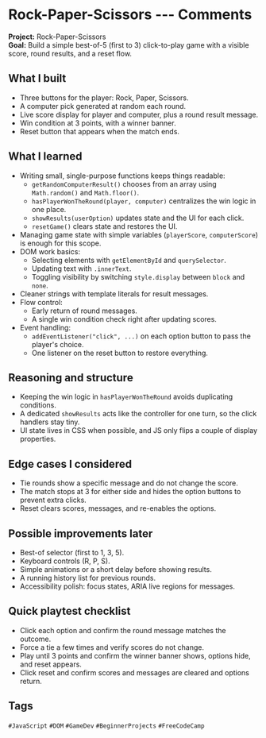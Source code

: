 # Rock-Paper-Scissors --- Comments

**Project:** Rock-Paper-Scissors\
**Goal:** Build a simple best-of-5 (first to 3) click-to-play game with
a visible score, round results, and a reset flow.

## What I built

-   Three buttons for the player: Rock, Paper, Scissors.
-   A computer pick generated at random each round.
-   Live score display for player and computer, plus a round result
    message.
-   Win condition at 3 points, with a winner banner.
-   Reset button that appears when the match ends.

## What I learned

-   Writing small, single-purpose functions keeps things readable:
    -   `getRandomComputerResult()` chooses from an array using
        `Math.random()` and `Math.floor()`.
    -   `hasPlayerWonTheRound(player, computer)` centralizes the win
        logic in one place.
    -   `showResults(userOption)` updates state and the UI for each
        click.
    -   `resetGame()` clears state and restores the UI.
-   Managing game state with simple variables (`playerScore`,
    `computerScore`) is enough for this scope.
-   DOM work basics:
    -   Selecting elements with `getElementById` and `querySelector`.
    -   Updating text with `.innerText`.
    -   Toggling visibility by switching `style.display` between `block`
        and `none`.
-   Cleaner strings with template literals for result messages.
-   Flow control:
    -   Early return of round messages.
    -   A single win condition check right after updating scores.
-   Event handling:
    -   `addEventListener("click", ...)` on each option button to pass
        the player's choice.
    -   One listener on the reset button to restore everything.

## Reasoning and structure

-   Keeping the win logic in `hasPlayerWonTheRound` avoids duplicating
    conditions.
-   A dedicated `showResults` acts like the controller for one turn, so
    the click handlers stay tiny.
-   UI state lives in CSS when possible, and JS only flips a couple of
    display properties.

## Edge cases I considered

-   Tie rounds show a specific message and do not change the score.
-   The match stops at 3 for either side and hides the option buttons to
    prevent extra clicks.
-   Reset clears scores, messages, and re-enables the options.

## Possible improvements later

-   Best-of selector (first to 1, 3, 5).
-   Keyboard controls (R, P, S).
-   Simple animations or a short delay before showing results.
-   A running history list for previous rounds.
-   Accessibility polish: focus states, ARIA live regions for messages.

## Quick playtest checklist

-   Click each option and confirm the round message matches the outcome.
-   Force a tie a few times and verify scores do not change.
-   Play until 3 points and confirm the winner banner shows, options
    hide, and reset appears.
-   Click reset and confirm scores and messages are cleared and options
    return.

## Tags

`#JavaScript` `#DOM` `#GameDev` `#BeginnerProjects` `#FreeCodeCamp`
